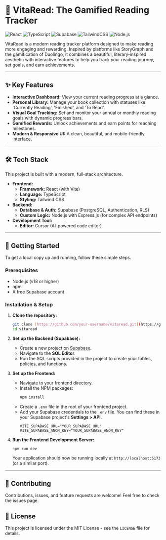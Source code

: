 # 📖 VitaRead: The Gamified Reading Tracker

![React](https://img.shields.io/badge/react-%2320232a.svg?style=for-the-badge&logo=react&logoColor=%2361DAFB)
![TypeScript](https://img.shields.io/badge/typescript-%23007ACC.svg?style=for-the-badge&logo=typescript&logoColor=white)
![Supabase](https://img.shields.io/badge/Supabase-3ECF8E?style=for-the-badge&logo=supabase&logoColor=white)
![TailwindCSS](https://img.shields.io/badge/tailwindcss-%2338B2AC.svg?style=for-the-badge&logo=tailwind-css&logoColor=white)
![Node.js](https://img.shields.io/badge/node.js-6DA55F?style=for-the-badge&logo=node.js&logoColor=white)

VitaRead is a modern reading tracker platform designed to make reading more engaging and rewarding. Inspired by platforms like StoryGraph and the gamification of Duolingo, it combines a beautiful, literary-inspired aesthetic with interactive features to help you track your reading journey, set goals, and earn achievements.

---

## ✨ Key Features

* **Interactive Dashboard:** View your current reading progress at a glance.
* **Personal Library:** Manage your book collection with statuses like 'Currently Reading', 'Finished', and 'To Read'.
* **Visual Goal Tracking:** Set and monitor your annual or monthly reading goals with dynamic progress bars.
* **Gamified Rewards:** Unlock achievements and earn points for reaching milestones.
* **Modern & Responsive UI:** A clean, beautiful, and mobile-friendly interface.

---

## 🛠️ Tech Stack

This project is built with a modern, full-stack architecture.

* **Frontend:**
    * **Framework:** React (with Vite)
    * **Language:** TypeScript
    * **Styling:** Tailwind CSS
* **Backend:**
    * **Database & Auth:** Supabase (PostgreSQL, Authentication, RLS)
    * **Custom Logic:** Node.js with Express.js (for complex API endpoints)
* **Development Tool:**
    * **Editor:** Cursor (AI-powered code editor)

---

## 🚀 Getting Started

To get a local copy up and running, follow these simple steps.

### Prerequisites

* Node.js (v18 or higher)
* npm
* A free Supabase account

### Installation & Setup

1.  **Clone the repository:**
    ```sh
    git clone [https://github.com/your-username/vitaread.git](https://github.com/your-username/vitaread.git)
    cd vitaread
    ```

2.  **Set up the Backend (Supabase):**
    * Create a new project on [Supabase](https://supabase.com).
    * Navigate to the **SQL Editor**.
    * Run the SQL scripts provided in the project to create your tables, policies, and functions.

3.  **Set up the Frontend:**
    * Navigate to your frontend directory.
    * Install the NPM packages:
        ```sh
        npm install
        ```
    * Create a `.env` file in the root of your frontend project.
    * Add your Supabase credentials to the `.env` file. You can find these in your Supabase project's **Settings > API**.
        ```env
        VITE_SUPABASE_URL="YOUR_SUPABASE_URL"
        VITE_SUPABASE_ANON_KEY="YOUR_SUPABASE_ANON_KEY"
        ```

4.  **Run the Frontend Development Server:**
    ```sh
    npm run dev
    ```
    Your application should now be running locally at `http://localhost:5173` (or a similar port).

---

## 🤝 Contributing

Contributions, issues, and feature requests are welcome! Feel free to check the issues page.

## 📄 License

This project is licensed under the MIT License - see the `LICENSE` file for details.
